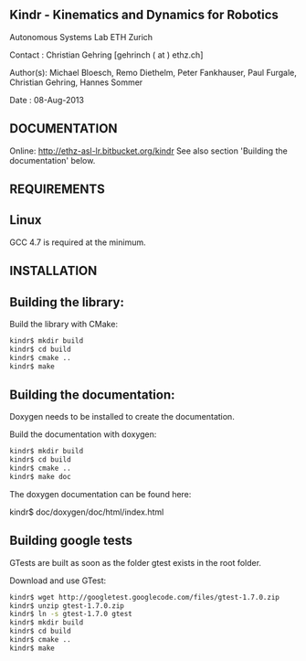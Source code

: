 Kindr - Kinematics and Dynamics for Robotics
-----------------------------------------------------------------
Autonomous Systems Lab
ETH Zurich

Contact  : Christian Gehring [gehrinch ( at ) ethz.ch]

Author(s): Michael Bloesch, Remo Diethelm, Peter Fankhauser, Paul Furgale, Christian Gehring, Hannes Sommer

Date     : 08-Aug-2013

DOCUMENTATION
-----------------------------------------------------------------
Online: http://ethz-asl-lr.bitbucket.org/kindr
See also section 'Building the documentation' below.

REQUIREMENTS
-----------------------------------------------------------------
Linux
-----------------------------
GCC 4.7 is required at the minimum.

INSTALLATION
-----------------------------------------------------------------
Building the library:
-----------------------------
Build the library with CMake:
```bash
kindr$ mkdir build
kindr$ cd build
kindr$ cmake ..
kindr$ make
```

Building the documentation:
-----------------------------
Doxygen needs to be installed to create the documentation.

Build the documentation with doxygen:
```bash
kindr$ mkdir build
kindr$ cd build
kindr$ cmake ..
kindr$ make doc
```

The doxygen documentation can be found here:

kindr$ doc/doxygen/doc/html/index.html


Building google tests
-----------------------------
GTests are built as soon as the folder gtest exists in the root folder.

Download and use GTest:

```bash
kindr$ wget http://googletest.googlecode.com/files/gtest-1.7.0.zip
kindr$ unzip gtest-1.7.0.zip
kindr$ ln -s gtest-1.7.0 gtest
kindr$ mkdir build
kindr$ cd build
kindr$ cmake ..
kindr$ make
```
